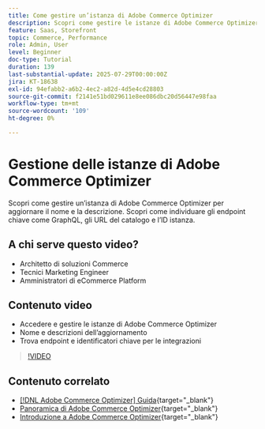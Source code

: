 ```yaml
---
title: Come gestire un’istanza di Adobe Commerce Optimizer
description: Scopri come gestire le istanze di Adobe Commerce Optimizer e trovare dettagli ed endpoint chiave
feature: Saas, Storefront
topic: Commerce, Performance
role: Admin, User
level: Beginner
doc-type: Tutorial
duration: 139
last-substantial-update: 2025-07-29T00:00:00Z
jira: KT-18638
exl-id: 94efabb2-a6b2-4ec2-a82d-4d5e4cd28803
source-git-commit: f2141e51bd029611e8ee086dbc20d56447e98faa
workflow-type: tm+mt
source-wordcount: '109'
ht-degree: 0%

---
```


# Gestione delle istanze di Adobe Commerce Optimizer

Scopri come gestire un’istanza di Adobe Commerce Optimizer per aggiornare il nome e la descrizione.  Scopri come individuare gli endpoint chiave come GraphQL, gli URL del catalogo e l’ID istanza.

## A chi serve questo video?

* Architetto di soluzioni Commerce
* Tecnici Marketing Engineer
* Amministratori di eCommerce Platform

## Contenuto video

* Accedere e gestire le istanze di Adobe Commerce Optimizer
* Nome e descrizioni dell’aggiornamento
* Trova endpoint e identificatori chiave per le integrazioni

>[!VIDEO](https://video.tv.adobe.com/v/3470232?learn=on&enablevpops)

## Contenuto correlato

* [[!DNL Adobe Commerce Optimizer] Guida](https://experienceleague.adobe.com/en/docs/commerce/optimizer/overview){target="_blank"}
* [Panoramica di Adobe Commerce Optimizer](https://experienceleague.adobe.com/en/docs/commerce-learn/tutorials/adobe-commerce-optimizer/overview){target="_blank"}
* [Introduzione a Adobe Commerce Optimizer](https://experienceleague.adobe.com/en/docs/commerce/optimizer/get-started){target="_blank"}
